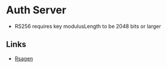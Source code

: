 ﻿# Auth Server

- RS256 requires key modulusLength to be 2048 bits or larger

## Links

- [Rsagen](https://cryptotools.net/rsagen)